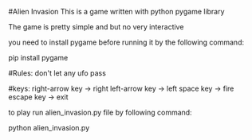 #Alien Invasion
This is a game written with python pygame library

The game is pretty simple and but no very interactive 

you need to install pygame before running it by the following command:

  pip install pygame

#Rules:
don't let any ufo pass

#keys:
right-arrow key -> right
left-arrow key -> left
space key -> fire
escape key -> exit

to play run alien_invasion.py file by following command:
  
  python alien_invasion.py